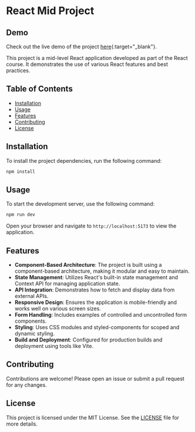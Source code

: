 # React Mid Project

## Demo

Check out the live demo of the project [here](https://react-mid-project-jrql8xlbf-yahav-tzukermans-projects.vercel.app/){:target="\_blank"}.

This project is a mid-level React application developed as part of the React course. It demonstrates the use of various React features and best practices.

## Table of Contents

- [Installation](#installation)
- [Usage](#usage)
- [Features](#features)
- [Contributing](#contributing)
- [License](#license)

## Installation

To install the project dependencies, run the following command:

```bash
npm install
```

## Usage

To start the development server, use the following command:

```bash
npm run dev
```

Open your browser and navigate to `http://localhost:5173` to view the application.

## Features

- **Component-Based Architecture**: The project is built using a component-based architecture, making it modular and easy to maintain.
- **State Management**: Utilizes React's built-in state management and Context API for managing application state.
- **API Integration**: Demonstrates how to fetch and display data from external APIs.
- **Responsive Design**: Ensures the application is mobile-friendly and works well on various screen sizes.
- **Form Handling**: Includes examples of controlled and uncontrolled form components.
- **Styling**: Uses CSS modules and styled-components for scoped and dynamic styling.
- **Build and Deployment**: Configured for production builds and deployment using tools like Vite.

## Contributing

Contributions are welcome! Please open an issue or submit a pull request for any changes.

## License

This project is licensed under the MIT License. See the [LICENSE](LICENSE) file for more details.
